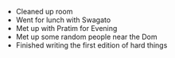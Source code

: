 - Cleaned up room
- Went for lunch with Swagato
- Met up with Pratim for Evening
- Met up some random people near the Dom
- Finished writing the first edition of hard things